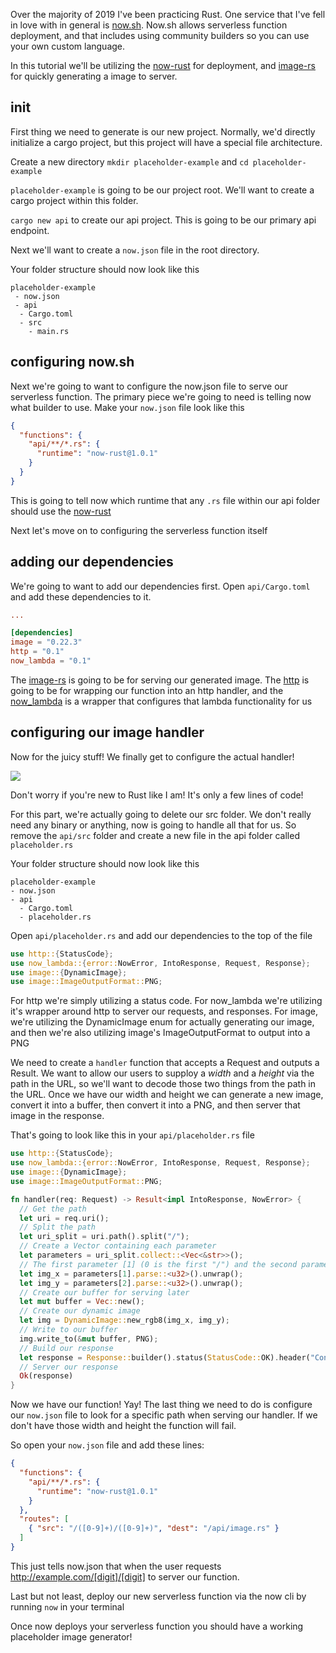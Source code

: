 Over the majority of 2019 I've been practicing Rust. One service that I've fell in love with in general is [now.sh](https://now.sh). Now.sh allows serverless function deployment, and that includes using community builders so you can use your own custom language.

In this tutorial we'll be utilizing the [now-rust](https://github.com/mike-engel/now-rust) for deployment, and [image-rs](https://github.com/image-rs/image) for quickly generating a image to server.

## init

First thing we need to generate is our new project. Normally, we'd directly initialize a cargo project, but this project will have a special file architecture.

Create a new directory `mkdir placeholder-example` and `cd placeholder-example`

`placeholder-example` is going to be our project root. We'll want to create a cargo project within this folder.

`cargo new api` to create our api project. This is going to be our primary api endpoint.

Next we'll want to create a `now.json` file in the root directory.

Your folder structure should now look like this

```
placeholder-example
 - now.json
 - api
  - Cargo.toml
  - src
    - main.rs
```

## configuring now.sh

Next we're going to want to configure the now.json file to serve our serverless function. The primary piece we're going to need is telling now what builder to use. Make your `now.json` file look like this

```json
{
  "functions": {
    "api/**/*.rs": {
      "runtime": "now-rust@1.0.1"
    }
  }
}
```

This is going to tell now which runtime that any `.rs` file within our api folder should use the [now-rust](https://github.com/mike-engel/now-rust)

Next let's move on to configuring the serverless function itself

## adding our dependencies

We're going to want to add our dependencies first. Open `api/Cargo.toml` and add these dependencies to it. 

```toml
...

[dependencies]
image = "0.22.3"
http = "0.1"
now_lambda = "0.1"
```

The [image-rs](https://github.com/image-rs/image) is going to be for serving our generated image. The [http](https://github.com/hyperium/http) is going to be for wrapping our function into an http handler, and the [now_lambda](https://crates.io/crates/now_lambda) is a wrapper that configures that lambda functionality for us

## configuring our image handler

Now for the juicy stuff! We finally get to configure the actual handler!

![](https://media.giphy.com/media/dkGhBWE3SyzXW/giphy.gif)

Don't worry if you're new to Rust like I am! It's only a few lines of code!

For this part, we're actually going to delete our src folder. We don't really need any binary or anything, now is going to handle all that for us. So remove the `api/src` folder and create a new file in the api folder called `placeholder.rs`
 
Your folder structure should now look like this

```
placeholder-example
- now.json
- api
  - Cargo.toml
  - placeholder.rs
```

Open `api/placeholder.rs` and add our dependencies to the top of the file

```rust
use http::{StatusCode};
use now_lambda::{error::NowError, IntoResponse, Request, Response};
use image::{DynamicImage};
use image::ImageOutputFormat::PNG;
```

For http we're simply utilizing a status code. For now_lambda we're utilizing it's wrapper around http to server our requests, and responses. For image, we're utilizing the DynamicImage enum for actually generating our image, and then we're also utilizing image's ImageOutputFormat to output into a PNG

We need to create a `handler` function that accepts a Request and outputs a Result. We want to allow our users to supploy a *width* and a *height* via the path in the URL, so we'll want to decode those two things from the path in the URL.
Once we have our width and height we can generate a new image, convert it into a buffer, then convert it into a PNG, and then server that image in the response. 

That's going to look like this in your `api/placeholder.rs` file

```rust
use http::{StatusCode};
use now_lambda::{error::NowError, IntoResponse, Request, Response};
use image::{DynamicImage};
use image::ImageOutputFormat::PNG;

fn handler(req: Request) -> Result<impl IntoResponse, NowError> {
  // Get the path
  let uri = req.uri();
  // Split the path
  let uri_split = uri.path().split("/");
  // Create a Vector containing each parameter
  let parameters = uri_split.collect::<Vec<&str>>();
  // The first parameter [1] (0 is the first "/") and the second parameter [2] are our values for (x, y)
  let img_x = parameters[1].parse::<u32>().unwrap();
  let img_y = parameters[2].parse::<u32>().unwrap();
  // Create our buffer for serving later
  let mut buffer = Vec::new();
  // Create our dynamic image
  let img = DynamicImage::new_rgb8(img_x, img_y);
  // Write to our buffer
  img.write_to(&mut buffer, PNG);
  // Build our response
  let response = Response::builder().status(StatusCode::OK).header("Content-Type", "image/png").body(buffer).expect("Interal Server Error");
  // Server our response
  Ok(response)
}
```

Now we have our function! Yay! The last thing we need to do is configure our `now.json` file to look for a specific path when serving our handler. If we don't have those width and height the function will fail.

So open your `now.json` file and add these lines:

```json
{
  "functions": {
    "api/**/*.rs": {
      "runtime": "now-rust@1.0.1"
    }
  },
  "routes": [
    { "src": "/([0-9]+)/([0-9]+)", "dest": "/api/image.rs" }
  ]
}
```

This just tells now.json that when the user requests http://example.com/[digit]/[digit] to server our function.

Last but not least, deploy our new serverless function via the now cli by running `now` in your terminal

Once now deploys your serverless function you should have a working placeholder image generator!
